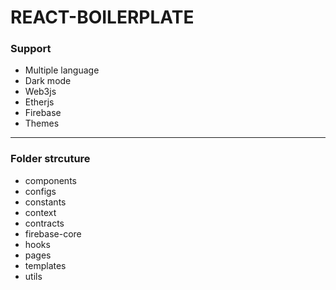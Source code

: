 <h1>REACT-BOILERPLATE</h1>

<h3>Support</h3>
<ul>
  <li>Multiple language</li>
  <li>Dark mode</li>
  <li>Web3js</li>
  <li>Etherjs</li>
  <li>Firebase</li>
  <li>Themes</li>
</ul>
<hr />
<h3>Folder strcuture</h3>
<ul>
  <li>components</li>
  <li>configs</li>
  <li>constants</li>
  <li>context</li>
  <li>contracts</li>
  <li>firebase-core</li>
  <li>hooks</li>
  <li>pages</li>
  <li>templates</li>
  <li>utils</li>
</ul>
